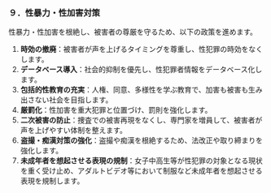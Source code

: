 ### ９．性暴力・性加害対策

性暴力・性加害を根絶し、被害者の尊厳を守るため、以下の政策を進めます。

1.  **時効の撤廃**：被害者が声を上げるタイミングを尊重し、性犯罪の時効をなくします。
2.  **データベース導入**：社会的抑制を優先し、性犯罪者情報をデータベース化します。
3.  **包括的性教育の充実**：人権、同意、多様性を学ぶ教育で、加害も被害も生み出さない社会を目指します。
4.  **厳罰化**：性加害を重大犯罪と位置づけ、罰則を強化します。
5.  **二次被害の防止**：捜査での被害再現をなくし、専門家を増員して、被害者が声を上げやすい体制を整えます。
6.  **盗撮・痴漢対策の強化**：盗撮や痴漢を根絶するため、法改正や取り締まりを強化します。
7.  **未成年者を想起させる表現の規制**：女子中高生等が性犯罪の対象となる現状を重く受け止め、アダルトビデオ等において制服など未成年者を想起させる表現を規制します。